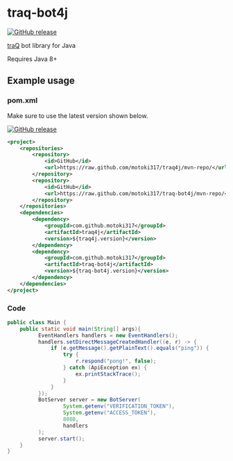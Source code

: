 # traq-bot4j

[![GitHub release](https://img.shields.io/github/release/motoki317/traq-bot4j.svg)](https://GitHub.com/motoki317/traq-bot4j/releases/)

[traQ](https://github.com/traPtitech/traQ) bot library for Java

Requires Java 8+

## Example usage

### pom.xml

Make sure to use the latest version shown below.

[![GitHub release](https://img.shields.io/github/release/motoki317/traq-bot4j.svg)](https://GitHub.com/motoki317/traq-bot4j/releases/)

```xml
<project>
    <repositories>
        <repository>
            <id>GitHub</id>
            <url>https://raw.github.com/motoki317/traq4j/mvn-repo/</url>
        </repository>
        <repository>
            <id>GitHub</id>
            <url>https://raw.github.com/motoki317/traq-bot4j/mvn-repo/</url>
        </repository>
    </repositories>
    <dependencies>
        <dependency>
            <groupId>com.github.motoki317</groupId>
            <artifactId>traq4j</artifactId>
            <version>${traq4j.version}</version>
        </dependency>
        <dependency>
            <groupId>com.github.motoki317</groupId>
            <artifactId>traq-bot4j</artifactId>
            <version>${traq-bot4j.version}</version>
        </dependency>
    </dependencies>
</project>
```

### Code

```java
public class Main {
    public static void main(String[] args){
          EventHandlers handlers = new EventHandlers();
          handlers.setDirectMessageCreatedHandler((e, r) -> {
              if (e.getMessage().getPlainText().equals("ping")) {
                  try {
                      r.respond("pong!", false);
                  } catch (ApiException ex) {
                      ex.printStackTrace();
                  }
              }
          });
          BotServer server = new BotServer(
                  System.getenv("VERIFICATION_TOKEN"),
                  System.getenv("ACCESS_TOKEN"),
                  8080,
                  handlers
          );
          server.start();
    }
}
```
